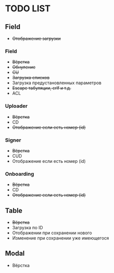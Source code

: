 # TODO LIST

## Field
- ~~Отображение загрузки~~
### Field
- ~~Вёрстка~~
- ~~Обнуление~~
- ~~CU~~
- ~~Загрузка списков~~
- Загрузка предустановленных параметров
- ~~Escape табуляции, crlf и т.д.~~
- ACL
### Uploader
- ~~Вёрстка~~
- CD
- ~~Отображение если есть номер (id)~~
### Signer
- ~~Вёрстка~~
- CUD
- Отображение если есть номер (id)
### Onboarding
- ~~Вёрстка~~
- CD
- ~~Отображение если есть номер (id)~~
## Table
- ~~Вёрстка~~
- Загрузка по ID
- Отображении при сохранении нового
- Изменение при сохранении уже имеющегося
## Modal
- Вёрстка
